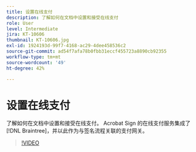 ```yaml
---
title: 设置在线支付
description: 了解如何在文档中设置和接受在线支付
role: User
level: Intermediate
jira: KT-10606
thumbnail: KT-10606.jpg
exl-id: 1924193d-99f7-4168-ac29-4dee458536c2
source-git-commit: ad54f7afa78b0fbb31eccf455723a8890cb92355
workflow-type: tm+mt
source-wordcount: '49'
ht-degree: 42%

---
```


# 设置在线支付

了解如何在文档中设置和接受在线支付。  Acrobat Sign 的在线支付服务集成了 [!DNL Braintree]，并以此作为与签名流程关联的支付网关。

>[!VIDEO](https://video.tv.adobe.com/v/345753?quality=12&learn=on&hidetitle=true)
